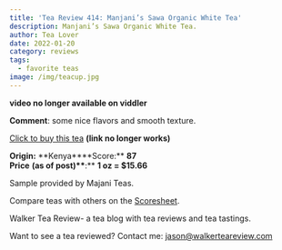 ```yaml
---
title: 'Tea Review 414: Manjani’s Sawa Organic White Tea'
description: Manjani’s Sawa Organic White Tea.
author: Tea Lover
date: 2022-01-20
category: reviews
tags:
  - favorite teas
image: /img/teacup.jpg
---
```


**video no longer available on viddler**

**Comment**: some nice flavors and smooth texture.

[Click to buy this tea](http://www.majaniteas.com/shop/white-tea/sawa-organic-white-tea) **(link no longer works)**

**Origin:** **Kenya\*\***Score:\*\* **87**  
**Price** **(as of post)\*\***:\*\* **1 oz = $15.66**

Sample provided by Majani Teas.

Compare teas with others on the [Scoresheet](https://web.archive.org/web/20200926084540/http://walkerteareview.com//?page_id=6).

Walker Tea Review- a tea blog with tea reviews and tea tastings.

Want to see a tea reviewed? Contact me: jason@walkerteareview.com
